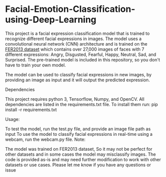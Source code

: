 # Facial-Emotion-Classification-using-Deep-Learning

This project is a facial expression classification model that is trained to recognize different facial expressions in images. The model uses a convolutional neural network (CNN) architecture and is trained on the [FER2013 dataset](https://www.kaggle.com/datasets/aadityasinghal/facial-expression-dataset) which contains over 27,000 images of faces with 7 different expressions: Angry, Disgusted, Fearful, Happy, Neutral, Sad, and Surprised. The pre-trained model is included in this repository, so you don't have to train your own model.

The model can be used to classify facial expressions in new images, by providing an image as input and it will output the predicted expression.

Dependencies

This project requires python 3, Tensorflow, Numpy, and OpenCV. All dependencies are listed in the requirements.txt file. To install them run:
pip install -r requirements.txt


Usage:

To test the model, run the test.py file, and provide an image file path as input
To use the model to classify facial expressions in real-time using a webcam, run the webcam.py file.
Note:

The model was trained on FER2013 dataset, So it may not be perfect for other datasets and in some cases the model may misclassify images.
The code is provided as-is and may need further modification to work with other datasets or use cases.
Please let me know if you have any questions or issue
